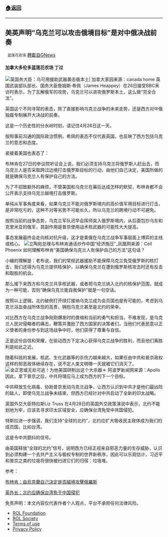 ###  [:house:返回](README.md)
---


## 美英声明“乌克兰可以攻击俄境目标”是对中俄决战前奏
` 蓝莲花农场` [轉載自GNews](https://gnews.org/zh-hans/2445469/)

#### 加拿大多伦多蓝莲花农场 丁过
 ![英国务大臣：乌可用援助武器袭击俄本土| 加拿大家园](https://www.iask.ca/wp-content/uploads/2022/04/frc-a98e5eb7312589d1599bc00b8731e565.jpg)来源：canada home 
英国武装部队部长、国务大臣詹姆斯·希佩（James Heappey）在26日接受BBC釆访时表示，为了瓦解俄军的攻势，乌克兰可以进攻俄罗斯本土，这么做“完全合法”。
 
英国这个不同寻常的表态，除了直接影响乌克兰战争的未来走势，还是西方对中俄独裁专制展开大决战的前奏。
 
这是一个历史性的分水岭时刻，请记住4月26日这一天。
 
按照事前沟通的国际政治惯例，希佩的表态不仅代表英国，也反映了西方包括乌克兰的意志和态度。
 
紧接着美国也表态了：
 
布林肯在27日的参议院听证会上说，我们必须支持乌克兰将俄罗斯人赶出去，而乌克兰人是否采取跨过边境打击俄罗斯目标的行动，由他们自己决定，美国所做的就是确保乌克兰人有保护自己的方法。
 
为了不招致额外的麻烦，不管美国和乌克兰在幕后达成怎样的默契，布林肯都不会公开表示支持乌克兰越境打击俄罗斯。
 
单纯从军事角度来看，如果乌克兰不能对俄罗斯境内的高价值军用目标进行打击，是非常吃亏的，这种不对等劣势不可能长久，所以乌克兰的跨境行动不可避免。
 
按照当前的战争态势，乌克兰军队迟早会挥师突入俄罗斯境内，从后面包抄乌东和克里米亚的俄军，其副作用是普京使用战术核武器的可能性大大提高。
 
事态发展最终会走向核对抗升级，这才是美俄在乌克兰战争军事层面上博弈的主线或核心。
 ![立陶宛总理与布林肯通话炒作中国“经济施压”_凤凰网](https://x0.ifengimg.com/ucms/2021_52/2D4C839C63943598CEF99582B926460B0EA3A19E_size53_w650_h366.jpg)来源：Cell Phoenix 
如何理解布林肯“美国确保乌克兰人有保护自己的方法”这句话？
 
小编的理解是：老布说，我们的常规武器援助不能保障乌克兰免受俄罗斯的核打击，我们还得为乌克兰提供核保护，以确保乌克兰在遭到俄罗斯核攻击时还有反击和取胜的机会。
 
那么接下来西方和乌克兰共享核武器，或者把乌克兰纳入北约的核保护范围，就成为一种可能，否则“确保乌克兰能自我保护”就是一句空话。
 
按照以上逻辑，北约破例打开绿灯接纳乌克兰成为会员国也是有可能的，考虑到乌克兰浴血奋战所体现的高贵，拥抱乌克兰甚至是北约的荣幸。
 
对比西方在乌克兰战争刚刚爆发时的畏缩和当前的勇气和担当，不难发现，是乌克兰人民对侵略者的痛击，鞭策并激励了西方国家的决策者们，当他们代表民意以正义使者的身份参与到这场战争中时，他们获得了尊重与自信。
 
正是这份自信和荣耀，在驱动西方下定决心获得乌克兰战争的胜利，而且他们离胜利是如此之近。
 
随着科技的发展，核武、生化武器等的杀伤力越来越大，如果任由中共和普京政权这样的邪恶政体继续存在，说不定人类文明哪一天就被它们消灭了。
 ![金正恩或无处可逃！为他美国研制出这个大杀器＊ 阿波罗新闻网](https://m1.aboluowang.com/uploadfile/2018/0206/20180206011157906.gif)来源：Apollo 
因此，拿下普京之后，中共将理应马上成为西方的下一个目标。
 
中共释放生化病毒、协助普京发动乌克兰战争，让西方认识到中共才是他们最凶险的敌人，即使乌克兰战争未结束，但西方已经针对中共启动了全新的印太战略。
 
英国外交大臣特拉斯Liz Truss 在4月28日的英国外交政策演说中表示，北约不能划地为牢，应该去寻求印太区域安全，应确保台湾免受中共国侵犯。
 
特斯拉进一步强调，我们支持“全球的北约”，北约应扩大吸收民主政体成为我们的成员国，比如台湾。
 
这是令中共颤抖的信号。
 
由英国释放“全球的北约”信号，说明西方已经正视来自邪恶力量的生存威胁，认识到必须构建一个去共产主义与极权专制的世界新秩序，因此可以乐观估计，习近平和普京之类的垃圾将很快被扫进它们的归宿：垃圾堆。
 
参考：
 
[布林肯：由烏克蘭自己決定是否越境攻擊俄羅斯](http://www.hkcna.hk/docDetail.jsp?id=100090246&amp;channel=2810)
 
[英外长：北约应确保台湾免于中国侵犯](https://www.dw.com/zh/%E8%8B%B1%E5%A4%96%E9%95%B7%E5%8C%97%E7%B4%84%E6%87%89%E7%A2%BA%E4%BF%9D%E5%8F%B0%E7%81%A3%E5%85%8D%E6%96%BC%E4%B8%AD%E5%9C%8B%E4%BE%B5%E7%8A%AF/a-61616077)

免责声明：本文内容仅代表作者个人观点，平台不承担任何法律风险。
  
- [ROL Foundation](https://rolfoundation.org/)
- [ROL Society](https://rolsociety.org/)
- [Terms of use](https://gnews.org/terms-of-use-3/)
- [Privacy Policy](https://gnews.org/privacy-policy/)
